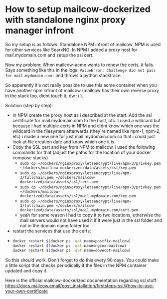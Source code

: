 # How to setup mailcow-dockerized with standalone nginx proxy manager infront

So my setup is as follows: Standalone NPM infront of mailcow. NPM is used for other services like SearxNG. In NPM I added a proxy host for mail.mydomain.com and setup the ssl cert.

Now my problem: When mailcow-acme wants to renew the certs, it fails. Says something like this in the logs: `ValueError: Challenge did not pass for mail.mydomain.com:` and throws a python stacktrace.

So apparently it's not really possible to use this acme container when you have another npm infront of mailcow (mailcow has their own reverse proxy in the stack too, didnt touch it, dw :) ).

Solution (step by step):

- In NPM create the proxy host as i described at the start. Add the ssl certificate for mail.mydomain.com to the host, ofc. I used a wildcard but because i had multiple certs in NPM and didnt know which one was the wildcard in the filesystem afterwards (they're named like npm-1, npm-2, etc) i made a new one for just mail.mydomain.com so that i could just look at file creation date and know which one it is.
- Copy the SSL cert and key from NPM to mailcow, i used the following commands for that (adjust the paths for the location of your docker compose stacks)
  -  `sudo cp ~/dockers/nginxproxy/letsencrypt/live/npm-3/privkey.pem ~/dockers/mailcow-dockerized/data/assets/ssl/key.pem`
  -  `sudo cp ~/dockers/nginxproxy/letsencrypt/live/npm-3/fullchain.pem ~/dockers/mailcow-dockerized/data/assets/ssl/cert.pem`
  -  `sudo cp ~/dockers/nginxproxy/letsencrypt/live/npm-3/privkey.pem ~/dockers/mailcow-dockerized/data/assets/ssl/mail.mydomain.com/key.pem`
  -  `sudo cp ~/dockers/nginxproxy/letsencrypt/live/npm-3/fullchain.pem ~/dockers/mailcow-dockerized/data/assets/ssl/mail.mydomain.com/cert.pem`
  -  yeah for some reason i had to copy it to two locations, otherwise the mail servers would not have used it if it were just in the ssl folder and not in the domain name folder too
-  restart the services that use the certs:
  -  ```bash
     docker restart $(docker ps -qaf name=postfix-mailcow)
     docker restart $(docker ps -qaf name=nginx-mailcow)
     docker restart $(docker ps -qaf name=dovecot-mailcow)
     ```

So this should work. Don't forget to do this every 90 days. You could make a little script that checks periodically if the files in the NPM container updated and copy it.

Here is the official mailcow-dockerized documentation regarding ssl stuff: https://docs.mailcow.email/post_installation/firststeps-ssl/#how-to-use-your-own-certificate
